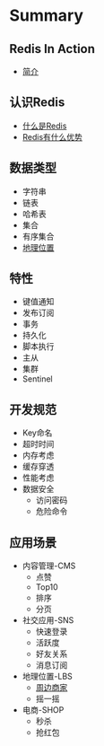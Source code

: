 # Summary

## Redis In Action

* [简介](README.md)

## 认识Redis

* [什么是Redis](ru-men/shi-yao-shi-redis.md)
* [Redis有什么优势](ru-men/redisyou-shi-yao-you-shi.md)

## 数据类型

* 字符串
* 链表
* 哈希表
* 集合
* 有序集合
* [地理位置](di-li-wei-zhi.md)

## 特性

* 键值通知
* 发布订阅
* 事务
* 持久化
* 脚本执行
* 主从
* 集群
* Sentinel

## 开发规范

* Key命名
* 超时时间
* 内存考虑
* 缓存穿透
* 性能考虑
* 数据安全
  * 访问密码
  * 危险命令

## 应用场景

* 内容管理-CMS
  * 点赞
  * Top10
  * 排序
  * 分页
* 社交应用-SNS
  * 快速登录
  * 活跃度
  * 好友关系
  * 消息订阅
* 地理位置-LBS
  * [周边商家](sheng-huo-fu-wu.md)
  * 摇一摇
* 电商-SHOP
  * 秒杀
  * 抢红包

